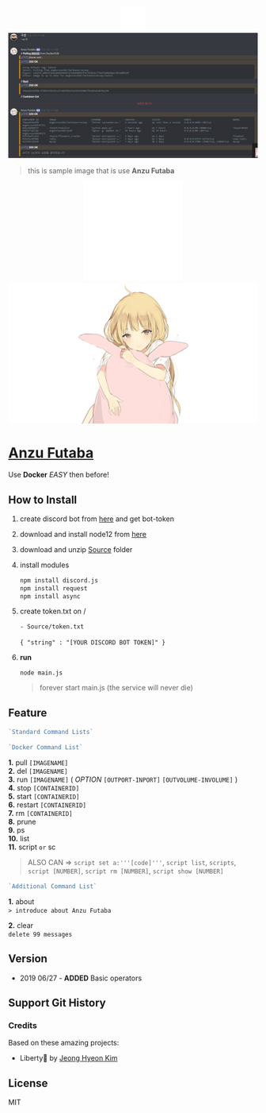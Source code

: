 <div align="center">
<a href="https://github.com/des5141/AnzuFutaba">
<img alt="padding" src="./Image/padding.png" height="50" />
</a>
</div>

<div align="center">
<a href="https://github.com/des5141/AnzuFutaba">
<img alt="image2" src="./Image/sample01.PNG" width="1200" />
</a>
</div>

> this is sample image that is use **Anzu Futaba**   

<div align="center">
<a href="https://github.com/des5141/AnzuFutaba">
<img alt="padding" src="./Image/padding.png" height="200" />
</a>
</div>

<div align="center">
<a href="https://github.com/des5141/AnzuFutaba">
<img alt="image1" src="./Image/title.jpg" width="600" />
</a>
</div>


# [Anzu Futaba](https://github.com/des5141/AnzuFutaba)

Use **Docker** _EASY_ then before!



## How to Install

1. create discord bot from [here](https://discordapp.com/developers/applications) and get bot-token

2. download and install node12 from [here](https://nodejs.org/en/)

3. download and unzip [Source](https://github.com/des5141/AnzuFutaba/archive/master.zip) folder

4. install modules  

   ```
   npm install discord.js
   npm install request
   npm install async
   ```

5. create token.txt on /  

   ```
   - Source/token.txt
   
   { "string" : "[YOUR DISCORD BOT TOKEN]" }
   ```

6. **run**  

   ```
   node main.js
   ```

   > forever start main.js (the service will never die)



## Feature

```js
`Standard Command Lists`
```

```js
`Docker Command List`
```
**1.** pull       `[IMAGENAME]`  
**2.** del        `[IMAGENAME]`  
**3.** run       `[IMAGENAME]` ( _OPTION_ `[OUTPORT-INPORT]` `[OUTVOLUME-INVOLUME]` )  
**4.** stop     `[CONTAINERID]`  
**5.** start     `[CONTAINERID]  `  
**6.** restart `[CONTAINERID]`  
**7.** rm        `[CONTAINERID]  `  
**8.** prune  
**9.** ps  
**10.** list  
**11.** script `or` sc  

> ALSO CAN => `script set a:'''[code]'''`, `script list`, `scripts`, `script [NUMBER]`, `script rm [NUMBER]`, `script show [NUMBER]`


```js
`Additional Command List`
```

**1.** about  
`> introduce about Anzu Futaba`

**2.** clear  
`delete 99 messages`





## Version

* 2019 06/27 - **ADDED** Basic operators



## Support Git History

### Credits

Based on these amazing projects:

- Liberty🌠 by [Jeong Hyeon Kim](https://github.com/des5141)

## License

MIT